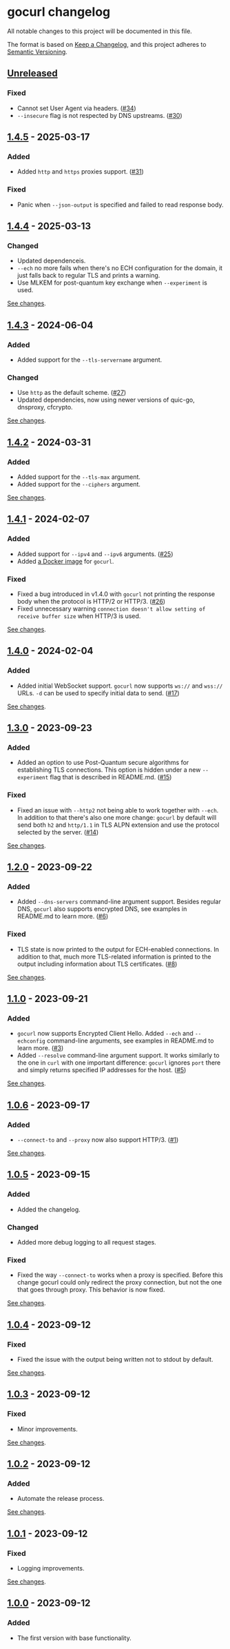 # gocurl changelog

All notable changes to this project will be documented in this file.

The format is based on [Keep a Changelog][keepachangelog], and this project
adheres to [Semantic Versioning][semver].

[keepachangelog]: https://keepachangelog.com/en/1.0.0/

[semver]: https://semver.org/spec/v2.0.0.html

## [Unreleased]

### Fixed

* Cannot set User Agent via headers. ([#34][#34])
* `--insecure` flag is not respected by DNS upstreams. ([#30][#30])

[#30]: https://github.com/ameshkov/gocurl/issues/30

[#34]: https://github.com/ameshkov/gocurl/issues/34

[unreleased]: https://github.com/ameshkov/gocurl/compare/v1.4.5...HEAD

## [1.4.5] - 2025-03-17

### Added

* Added `http` and `https` proxies support. ([#31][#31])

### Fixed

* Panic when `--json-output` is specified and failed to read response body.

[#31]: https://github.com/ameshkov/gocurl/issues/31

[1.4.5changes]: https://github.com/ameshkov/gocurl/compare/v1.4.4...v1.4.5

[1.4.5]: https://github.com/ameshkov/gocurl/releases/tag/v1.4.5

## [1.4.4] - 2025-03-13

### Changed

* Updated dependenceis.
* `--ech` no more fails when there's no ECH configuration for the domain, it
  just falls back to regular TLS and prints a warning.
* Use MLKEM for post-quantum key exchange when `--experiment` is used.

[See changes][1.4.4changes].

[1.4.4changes]: https://github.com/ameshkov/gocurl/compare/v1.4.3...v1.4.4

[1.4.4]: https://github.com/ameshkov/gocurl/releases/tag/v1.4.4

## [1.4.3] - 2024-06-04

### Added

* Added support for the `--tls-servername` argument.

### Changed

* Use `http` as the default scheme.  ([#27][#27])
* Updated dependencies, now using newer versions of quic-go, dnsproxy, cfcrypto.

[See changes][1.4.3changes].

[1.4.3changes]: https://github.com/ameshkov/gocurl/compare/v1.4.2...v1.4.3

[1.4.3]: https://github.com/ameshkov/gocurl/releases/tag/v1.4.3

[#27]: https://github.com/ameshkov/gocurl/issues/27

## [1.4.2] - 2024-03-31

### Added

* Added support for the `--tls-max` argument.
* Added support for the `--ciphers` argument.

[See changes][1.4.2changes].

[1.4.2changes]: https://github.com/ameshkov/gocurl/compare/v1.4.1...v1.4.2

[1.4.2]: https://github.com/ameshkov/gocurl/releases/tag/v1.4.2

## [1.4.1] - 2024-02-07

### Added

* Added support for `--ipv4` and `--ipv6` arguments.  ([#25][#25])
* Added [a Docker image][dockerimage] for `gocurl`.

### Fixed

* Fixed a bug introduced in v1.4.0 with `gocurl` not printing the response body
  when the protocol is HTTP/2 or HTTP/3.  ([#26][#26])
* Fixed unnecessary warning `connection doesn't allow setting of receive buffer
  size` when HTTP/3 is used.

[See changes][1.4.1changes].

[1.4.1changes]: https://github.com/ameshkov/gocurl/compare/v1.4.0...v1.4.1

[1.4.1]: https://github.com/ameshkov/gocurl/releases/tag/v1.4.1

[dockerimage]: https://github.com/ameshkov/gocurl/pkgs/container/gocurl

[#25]: https://github.com/ameshkov/gocurl/issues/25

[#26]: https://github.com/ameshkov/gocurl/issues/26

## [1.4.0] - 2024-02-04

### Added

* Added initial WebSocket support. `gocurl` now supports `ws://` and `wss://`
  URLs. `-d` can be used to specify initial data to send.  ([#17][#17])

[See changes][1.4.0changes].

[1.4.0changes]: https://github.com/ameshkov/gocurl/compare/v1.3.0...v1.4.0

[1.4.0]: https://github.com/ameshkov/gocurl/releases/tag/v1.4.0

[#17]: https://github.com/ameshkov/gocurl/issues/17

## [1.3.0] - 2023-09-23

### Added

* Added an option to use Post-Quantum secure algorithms for establishing TLS
  connections. This option is hidden under a new `--experiment` flag that is
  described in README.md. ([#15][#15])

### Fixed

* Fixed an issue with `--http2` not being able to work together with `--ech`. In
  addition to that there's also one more change: `gocurl` by default will send
  both `h2` and `http/1.1` in TLS ALPN extension and use the protocol selected
  by the server. ([#14][#14])

[See changes][1.3.0changes].

[1.3.0changes]: https://github.com/ameshkov/gocurl/compare/v1.2.0...v1.3.0

[1.3.0]: https://github.com/ameshkov/gocurl/releases/tag/v1.3.0

[#14]: https://github.com/ameshkov/gocurl/issues/14

[#15]: https://github.com/ameshkov/gocurl/issues/15

## [1.2.0] - 2023-09-22

### Added

* Added `--dns-servers` command-line argument support. Besides regular DNS,
  `gocurl` also supports encrypted DNS, see examples in README.md to learn
  more. ([#6][#6])

### Fixed

* TLS state is now printed to the output for ECH-enabled connections. In
  addition to that, much more TLS-related information is printed to the output
  including information about TLS certificates. ([#8][#8])

[See changes][1.2.0changes].

[1.2.0changes]: https://github.com/ameshkov/gocurl/compare/v1.1.0...v1.2.0

[1.2.0]: https://github.com/ameshkov/gocurl/releases/tag/v1.2.0

[#6]: https://github.com/ameshkov/gocurl/issues/6

[#8]: https://github.com/ameshkov/gocurl/issues/8

## [1.1.0] - 2023-09-21

### Added

* `gocurl` now supports Encrypted Client Hello. Added `--ech` and `--echconfig`
  command-line arguments, see examples in README.md to learn more. ([#3][#3])
* Added `--resolve` command-line argument support. It works similarly to the one
  in `curl` with one important difference: `gocurl` ignores `port` there and
  simply returns specified IP addresses for the host. ([#5][#5])

[See changes][1.1.0changes].

[1.1.0changes]: https://github.com/ameshkov/gocurl/compare/v1.0.6...v1.1.0

[1.1.0]: https://github.com/ameshkov/gocurl/releases/tag/v1.1.0

[#3]: https://github.com/ameshkov/gocurl/issues/3

[#5]: https://github.com/ameshkov/gocurl/issues/5

## [1.0.6] - 2023-09-17

### Added

* `--connect-to` and `--proxy` now also support HTTP/3. ([#1][#1])

[See changes][1.0.6changes].

[1.0.6changes]: https://github.com/ameshkov/gocurl/compare/v1.0.5...v1.0.6

[1.0.6]: https://github.com/ameshkov/gocurl/releases/tag/v1.0.6

[#1]: https://github.com/ameshkov/gocurl/issues/1

## [1.0.5] - 2023-09-15

### Added

* Added the changelog.

### Changed

* Added more debug logging to all request stages.

### Fixed

* Fixed the way `--connect-to` works when a proxy is specified. Before this
  change gocurl could only redirect the proxy connection, but not the one that
  goes through proxy. This behavior is now fixed.

[See changes][1.0.5changes].

[1.0.5changes]: https://github.com/ameshkov/gocurl/compare/v1.0.4...v1.0.5

[1.0.5]: https://github.com/ameshkov/gocurl/releases/tag/v1.0.5

## [1.0.4] - 2023-09-12

### Fixed

* Fixed the issue with the output being written not to stdout by default.

[See changes][1.0.4changes].

[1.0.4changes]: https://github.com/ameshkov/gocurl/compare/v1.0.3...v1.0.4

[1.0.4]: https://github.com/ameshkov/gocurl/releases/tag/v1.0.4

## [1.0.3] - 2023-09-12

### Fixed

* Minor improvements.

[See changes][1.0.3changes].

[1.0.3changes]: https://github.com/ameshkov/gocurl/compare/v1.0.2...v1.0.3

[1.0.3]: https://github.com/ameshkov/gocurl/releases/tag/v1.0.3

## [1.0.2] - 2023-09-12

### Added

* Automate the release process.

[See changes][1.0.2changes].

[1.0.2changes]: https://github.com/ameshkov/gocurl/compare/v1.0.1...v1.0.2

[1.0.2]: https://github.com/ameshkov/gocurl/releases/tag/v1.0.2

## [1.0.1] - 2023-09-12

### Fixed

* Logging improvements.

[See changes][1.0.1changes].

[1.0.1changes]: https://github.com/ameshkov/gocurl/compare/v1.0.0...v1.0.1

[1.0.1]: https://github.com/ameshkov/gocurl/releases/tag/v1.0.1

## [1.0.0] - 2023-09-12

### Added

* The first version with base functionality.

[1.0.0]: https://github.com/ameshkov/gocurl/releases/tag/v1.0.0